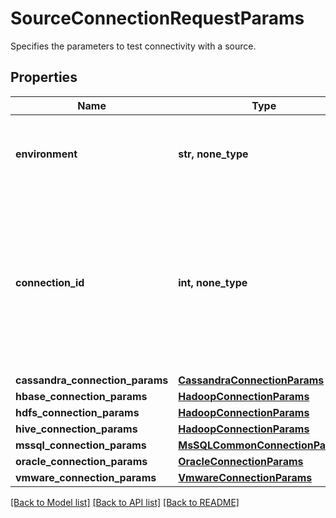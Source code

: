 # SourceConnectionRequestParams

Specifies the parameters to test connectivity with a source.

## Properties
Name | Type | Description | Notes
------------ | ------------- | ------------- | -------------
**environment** | **str, none_type** | Specifies the environment type of the Protection Source. | 
**connection_id** | **int, none_type** | Specifies the id of the connection from where this source is reachable. This should only be set for a source being registered by a tenant user. | [optional] 
**cassandra_connection_params** | [**CassandraConnectionParams**](CassandraConnectionParams.md) |  | [optional] 
**hbase_connection_params** | [**HadoopConnectionParams**](HadoopConnectionParams.md) |  | [optional] 
**hdfs_connection_params** | [**HadoopConnectionParams**](HadoopConnectionParams.md) |  | [optional] 
**hive_connection_params** | [**HadoopConnectionParams**](HadoopConnectionParams.md) |  | [optional] 
**mssql_connection_params** | [**MsSQLCommonConnectionParams**](MsSQLCommonConnectionParams.md) |  | [optional] 
**oracle_connection_params** | [**OracleConnectionParams**](OracleConnectionParams.md) |  | [optional] 
**vmware_connection_params** | [**VmwareConnectionParams**](VmwareConnectionParams.md) |  | [optional] 

[[Back to Model list]](../README.md#documentation-for-models) [[Back to API list]](../README.md#documentation-for-api-endpoints) [[Back to README]](../README.md)


